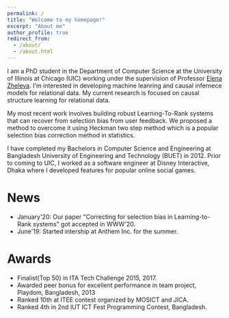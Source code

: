 ```yaml
---
permalink: /
title: "Welcome to my homepage!"
excerpt: "About me"
author_profile: true
redirect_from: 
  - /about/
  - /about.html
---
```


I am a PhD student in the Department of Computer Science at the University of Illinois at Chicago (UIC) working under the supervision of Professor [Elena Zheleva](https://www.cs.uic.edu/~elena/). I'm interested in developing machine leanring and causal infernece models for relational data. My current research is focused on causal structure learning for relational data.

My most recent work involves building robust Learning-To-Rank systems that can recover from selection bias from user feedback. We proposed a method to overcome it using Heckman two step method which is a popular selection bias correction method in statistics. 

I have completed my Bachelors in Computer Science and Engineering at Bangladesh University of Engineering and Technology (BUET) in 2012. Prior to coming to UIC, I worked as a software engineer at Disney Interactive, Dhaka where I developed features for popular online social games. 



News
======

- January'20: Our paper "Correcting for selection bias in Learning-to-Rank systems" got accepted in WWW'20.
- June'19: Started intership at Anthem Inc. for the summer.



Awards
======

- Finalist(Top 50) in ITA Tech Challenge 2015, 2017.
- Awarded peer bonus for excellent performance in team project, Playdom, Bangladesh, 2013
- Ranked 10th at ITEE contest organized by MOSICT and JICA.
- Ranked 4th in 2nd IUT ICT Fest Programming Contest, Bangladesh.
